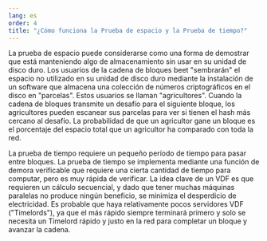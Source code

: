 ```yaml
---
lang: es
order: 4
title: "¿Cómo funciona la Prueba de espacio y la Prueba de tiempo?"
---
```


La prueba de espacio puede considerarse como una forma de demostrar que está manteniendo algo de almacenamiento sin usar en su unidad de disco duro. Los usuarios de la cadena de bloques beet "sembrarán" el espacio no utilizado en su unidad de disco duro mediante la instalación de un software que almacena una colección de números criptográficos en el disco en "parcelas". Estos usuarios se llaman "agricultores". Cuando la cadena de bloques transmite un desafío para el siguiente bloque, los agricultores pueden escanear sus parcelas para ver si tienen el hash más cercano al desafío. La probabilidad de que un agricultor gane un bloque es el porcentaje del espacio total que un agricultor ha comparado con toda la red.

La prueba de tiempo requiere un pequeño período de tiempo para pasar entre bloques. La prueba de tiempo se implementa mediante una función de demora verificable que requiere una cierta cantidad de tiempo para computar, pero es muy rápida de verificar. La idea clave de un VDF es que requieren un cálculo secuencial, y dado que tener muchas máquinas paralelas no produce ningún beneficio, se minimiza el desperdicio de electricidad. Es probable que haya relativamente pocos servidores VDF ("Timelords"), ya que el más rápido siempre terminará primero y solo se necesita un Timelord rápido y justo en la red para completar un bloque y avanzar la cadena.
 
